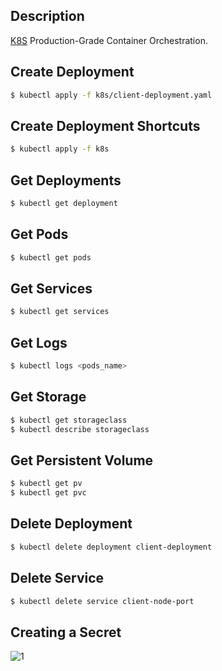 ## Description

[K8S](https://kubernetes.io/) Production-Grade Container Orchestration.

## Create Deployment 

```bash
$ kubectl apply -f k8s/client-deployment.yaml
```

## Create Deployment Shortcuts

```bash
$ kubectl apply -f k8s
```

## Get Deployments

```bash
$ kubectl get deployment
```

## Get Pods

```bash
$ kubectl get pods
```

## Get Services

```bash
$ kubectl get services
```

## Get Logs

```bash
$ kubectl logs <pods_name>
```

## Get Storage

```bash
$ kubectl get storageclass
$ kubectl describe storageclass
```

## Get Persistent Volume

```bash
$ kubectl get pv
$ kubectl get pvc
```

## Delete Deployment 

```bash
$ kubectl delete deployment client-deployment
```

## Delete Service

```bash
$ kubectl delete service client-node-port
``````

## Creating a Secret 
![1](https://user-images.githubusercontent.com/56122568/113734450-06856180-9704-11eb-9321-5e3cc238422a.png)



